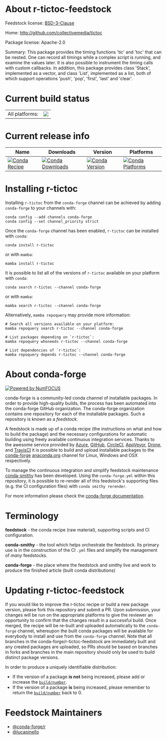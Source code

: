 About r-tictoc-feedstock
========================

Feedstock license: [BSD-3-Clause](https://github.com/conda-forge/r-tictoc-feedstock/blob/main/LICENSE.txt)

Home: http://github.com/collectivemedia/tictoc

Package license: Apache-2.0

Summary: This package provides the timing functions 'tic' and 'toc' that can be nested. One can record all timings while a complex script is running, and examine the values later. It is also possible to instrument the timing calls with custom callbacks. In addition, this package provides class 'Stack', implemented as a vector, and class 'List', implemented as a list, both of which support operations 'push', 'pop', 'first', 'last' and 'clear'.

Current build status
====================


<table><tr><td>All platforms:</td>
    <td>
      <a href="https://dev.azure.com/conda-forge/feedstock-builds/_build/latest?definitionId=1727&branchName=main">
        <img src="https://dev.azure.com/conda-forge/feedstock-builds/_apis/build/status/r-tictoc-feedstock?branchName=main">
      </a>
    </td>
  </tr>
</table>

Current release info
====================

| Name | Downloads | Version | Platforms |
| --- | --- | --- | --- |
| [![Conda Recipe](https://img.shields.io/badge/recipe-r--tictoc-green.svg)](https://anaconda.org/conda-forge/r-tictoc) | [![Conda Downloads](https://img.shields.io/conda/dn/conda-forge/r-tictoc.svg)](https://anaconda.org/conda-forge/r-tictoc) | [![Conda Version](https://img.shields.io/conda/vn/conda-forge/r-tictoc.svg)](https://anaconda.org/conda-forge/r-tictoc) | [![Conda Platforms](https://img.shields.io/conda/pn/conda-forge/r-tictoc.svg)](https://anaconda.org/conda-forge/r-tictoc) |

Installing r-tictoc
===================

Installing `r-tictoc` from the `conda-forge` channel can be achieved by adding `conda-forge` to your channels with:

```
conda config --add channels conda-forge
conda config --set channel_priority strict
```

Once the `conda-forge` channel has been enabled, `r-tictoc` can be installed with `conda`:

```
conda install r-tictoc
```

or with `mamba`:

```
mamba install r-tictoc
```

It is possible to list all of the versions of `r-tictoc` available on your platform with `conda`:

```
conda search r-tictoc --channel conda-forge
```

or with `mamba`:

```
mamba search r-tictoc --channel conda-forge
```

Alternatively, `mamba repoquery` may provide more information:

```
# Search all versions available on your platform:
mamba repoquery search r-tictoc --channel conda-forge

# List packages depending on `r-tictoc`:
mamba repoquery whoneeds r-tictoc --channel conda-forge

# List dependencies of `r-tictoc`:
mamba repoquery depends r-tictoc --channel conda-forge
```


About conda-forge
=================

[![Powered by
NumFOCUS](https://img.shields.io/badge/powered%20by-NumFOCUS-orange.svg?style=flat&colorA=E1523D&colorB=007D8A)](https://numfocus.org)

conda-forge is a community-led conda channel of installable packages.
In order to provide high-quality builds, the process has been automated into the
conda-forge GitHub organization. The conda-forge organization contains one repository
for each of the installable packages. Such a repository is known as a *feedstock*.

A feedstock is made up of a conda recipe (the instructions on what and how to build
the package) and the necessary configurations for automatic building using freely
available continuous integration services. Thanks to the awesome service provided by
[Azure](https://azure.microsoft.com/en-us/services/devops/), [GitHub](https://github.com/),
[CircleCI](https://circleci.com/), [AppVeyor](https://www.appveyor.com/),
[Drone](https://cloud.drone.io/welcome), and [TravisCI](https://travis-ci.com/)
it is possible to build and upload installable packages to the
[conda-forge](https://anaconda.org/conda-forge) [anaconda.org](https://anaconda.org/)
channel for Linux, Windows and OSX respectively.

To manage the continuous integration and simplify feedstock maintenance
[conda-smithy](https://github.com/conda-forge/conda-smithy) has been developed.
Using the ``conda-forge.yml`` within this repository, it is possible to re-render all of
this feedstock's supporting files (e.g. the CI configuration files) with ``conda smithy rerender``.

For more information please check the [conda-forge documentation](https://conda-forge.org/docs/).

Terminology
===========

**feedstock** - the conda recipe (raw material), supporting scripts and CI configuration.

**conda-smithy** - the tool which helps orchestrate the feedstock.
                   Its primary use is in the construction of the CI ``.yml`` files
                   and simplify the management of *many* feedstocks.

**conda-forge** - the place where the feedstock and smithy live and work to
                  produce the finished article (built conda distributions)


Updating r-tictoc-feedstock
===========================

If you would like to improve the r-tictoc recipe or build a new
package version, please fork this repository and submit a PR. Upon submission,
your changes will be run on the appropriate platforms to give the reviewer an
opportunity to confirm that the changes result in a successful build. Once
merged, the recipe will be re-built and uploaded automatically to the
`conda-forge` channel, whereupon the built conda packages will be available for
everybody to install and use from the `conda-forge` channel.
Note that all branches in the conda-forge/r-tictoc-feedstock are
immediately built and any created packages are uploaded, so PRs should be based
on branches in forks and branches in the main repository should only be used to
build distinct package versions.

In order to produce a uniquely identifiable distribution:
 * If the version of a package **is not** being increased, please add or increase
   the [``build/number``](https://docs.conda.io/projects/conda-build/en/latest/resources/define-metadata.html#build-number-and-string).
 * If the version of a package **is** being increased, please remember to return
   the [``build/number``](https://docs.conda.io/projects/conda-build/en/latest/resources/define-metadata.html#build-number-and-string)
   back to 0.

Feedstock Maintainers
=====================

* [@conda-forge/r](https://github.com/conda-forge/r/)
* [@lucapinello](https://github.com/lucapinello/)

